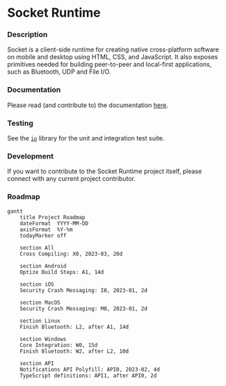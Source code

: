 # Socket Runtime

### Description

Socket is a client-side runtime for creating native cross-platform software on
mobile and desktop using HTML, CSS, and JavaScript. It also exposes primitives
needed for building peer-to-peer and local-first applications, such as Bluetooth,
UDP and File I/O.

### Documentation

<!-- [![Socket SDK CI](https://github.com/socketsupply/socket/actions/workflows/ci.yml/badge.svg?branch=master)](https://github.com/socketsupply/socket/actions/workflows/ci.yml) -->

Please read (and contribute to) the documentation [here](https://sockets.sh).

### Testing

See the [`io`][0] library for the unit and integration test suite.

### Development

If you want to contribute to the Socket Runtime project itself, please connect
with any current project contributor.

### Roadmap

```mermaid
gantt
    title Project Roadmap
    dateFormat  YYYY-MM-DD
    axisFormat  %Y-%m
    todayMarker off

    section All
    Cross Compiling: X0, 2023-03, 20d

    section Android
    Optize Build Steps: A1, 14d

    section iOS
    Security Crash Messaging: I0, 2023-01, 2d

    section MacOS
    Security Crash Messaging: M0, 2023-01, 2d

    section Linux
    Finish Bluetooth: L2, after A1, 14d

    section Windows
    Core Integration: W0, 15d
    Finish Bluetooth: W2, after L2, 10d

    section API
    Notifications API Polyfill: API0, 2023-02, 4d
    TypeScript definitions: API1, after API0, 2d
```


[0]:https://github.com/socketsupply/io
